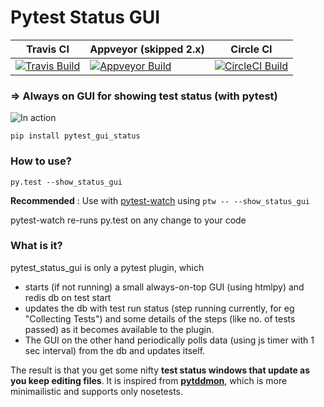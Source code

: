 Pytest Status GUI
==================

| Travis CI     | Appveyor (skipped 2.x)      | Circle CI |
| ------------- | ------------- | --------- |
|  [![Travis Build][Travis_SVG_Link]][Travis_Project_Page] | [![Appveyor Build][Appveyor_SVG_Link]][Appveyor_Project_Page] | [![CircleCI Build][CircleCI_SVG_Link]][CircleCI_Project_Page] |

### => Always on GUI for showing test status (with pytest) 

![In action][demo_gif_link]


 `pip install pytest_gui_status`

### How to use?
`py.test --show_status_gui`

**Recommended** : Use with [pytest-watch][ptw_gh_link] using `ptw -- --show_status_gui`

pytest-watch re-runs py.test on any change to your code

### What is it?

pytest_status_gui is only a pytest plugin, which 

- starts (if not running) a small always-on-top GUI (using htmlpy) and redis db on test start
- updates the db with test run status (step running currently, for eg "Collecting Tests") and some details of the steps (like no. of tests passed) as it becomes available to the plugin.
- The GUI on the other hand periodically polls data (using js timer with 1 sec interval) from the db and updates itself.

The result is that you get some nifty **test status windows that update as you keep editing files**. It is inspired from **[pytddmon][pytddmon_video_link]**, which is more minimailistic and supports only nosetests.


[Travis_SVG_Link]: https://travis-ci.org/bendtherules/pytest_gui_status.svg?branch=master
[Appveyor_SVG_Link]:https://ci.appveyor.com/api/projects/status/8u7nu85k3dkhydk4?svg=true
[CircleCI_SVG_Link]:https://circleci.com/gh/bendtherules/pytest_gui_status.svg?style=svg

[Appveyor_Project_Page]:https://ci.appveyor.com/project/bendtherules/pytest-gui-status
[CircleCI_Project_Page]:https://circleci.com/gh/bendtherules/pytest_gui_status
[Travis_Project_Page]: https://travis-ci.org/bendtherules/pytest_gui_status

[ptw_gh_link]: https://github.com/joeyespo/pytest-watch
[demo_gif_link]:http://i.imgur.com/ReGMVpu.gif
[pytddmon_video_link]:http://pytddmon.org/?page_id=33

